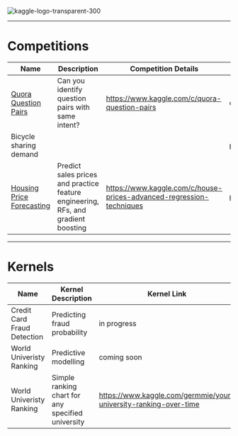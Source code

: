 
![kaggle-logo-transparent-300](https://cloud.githubusercontent.com/assets/22788747/26443932/ef299934-416c-11e7-8b3c-df3858b07626.png)


---

# Competitions
Name | Description | Competition Details | Category | Ranking 
--- | --- | --- | --- | ---
[Quora Question Pairs](https://github.com/GA-datascience/Kaggle-Quora) | Can you identify question pairs with same intent? | https://www.kaggle.com/c/quora-question-pairs | competition | top 5%
Bicycle sharing demand | | | practice | -
[Housing Price Forecasting](https://cdn.rawgit.com/germayneng/Kaggle-My-Code-Hub/53b8884a/tutorials/Housing-prices/script.html) | Predict sales prices and practice feature engineering, RFs, and gradient boosting| https://www.kaggle.com/c/house-prices-advanced-regression-techniques | practice | -

---

# Kernels 
Name | Kernel Description  | Kernel Link |   
--- | --- | --- 
Credit Card Fraud Detection | Predicting fraud probability | in progress
World Univeristy Ranking | Predictive modelling | coming soon 
World Univeristy Ranking | Simple ranking chart for any specified university | https://www.kaggle.com/germmie/your-university-ranking-over-time
